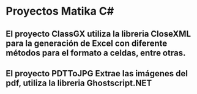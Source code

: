 # Proyectos Matika C#

## El proyecto ClassGX utiliza la libreria CloseXML para la generación de Excel con diferente métodos para el formato a celdas, entre otras.

## El proyecto PDTToJPG Extrae las imágenes del pdf, utiliza la libreria Ghostscript.NET

